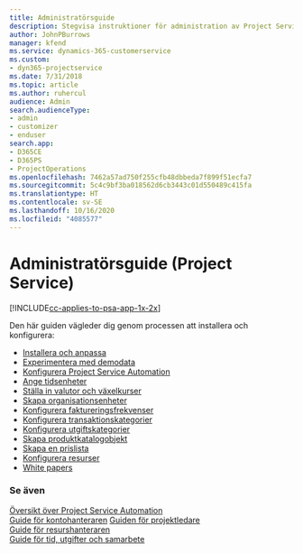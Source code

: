 ```yaml
---
title: Administratörsguide
description: Stegvisa instruktioner för administration av Project Service
author: JohnPBurrows
manager: kfend
ms.service: dynamics-365-customerservice
ms.custom:
- dyn365-projectservice
ms.date: 7/31/2018
ms.topic: article
ms.author: ruhercul
audience: Admin
search.audienceType:
- admin
- customizer
- enduser
search.app:
- D365CE
- D365PS
- ProjectOperations
ms.openlocfilehash: 7462a57ad750f255cfb48dbbeda7f899f51ecfa7
ms.sourcegitcommit: 5c4c9bf3ba018562d6cb3443c01d550489c415fa
ms.translationtype: HT
ms.contentlocale: sv-SE
ms.lasthandoff: 10/16/2020
ms.locfileid: "4085577"
---
```

# <a name="administrator-guide-project-service"></a>Administratörsguide (Project Service)

[!INCLUDE[cc-applies-to-psa-app-1x-2x](../includes/cc-applies-to-psa-app-1x-2x.md)]

Den här guiden vägleder dig genom processen att installera och konfigurera:  
  
- [Installera och anpassa](install-customize.md)
- [Experimentera med demodata](use-demo-data.md)
- [Konfigurera Project Service Automation](configure.md)
- [Ange tidsenheter](set-up-time-units.md)
- [Ställa in valutor och växelkurser](set-up-currencies-exchange-rates.md)
- [Skapa organisationsenheter](create-organizational-units.md)
- [Konfigurera faktureringsfrekvenser](set-up-invoice-frequencies.md)
- [Konfigurera transaktionskategorier](configure-transaction-categories.md)
- [Konfigurera utgiftskategorier](configure-expense-categories.md)
- [Skapa produktkatalogobjekt](create-product-catalog-items.md)
- [Skapa en prislista](create-price-list.md)
- [Konfigurera resurser](set-up-resources.md)
- [White papers](white-papers.md)
  
### <a name="see-also"></a>Se även  
 [Översikt över Project Service Automation](../psa/overview.md)    
 [Guide för kontohanteraren](../psa/account-manager-guide.md) [Guiden för projektledare](../psa/project-manager-guide.md)   
 [Guide för resurshanteraren](../psa/resource-manager-guide.md)   
 [Guide för tid, utgifter och samarbete](../psa/time-expense-collaboration-guide.md)
